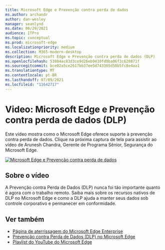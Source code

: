 ```yaml
---
title: Microsoft Edge e Prevenção contra perda de dados
ms.author: archandr
author: dan-wesley
manager: seanlynd
ms.date: 06/29/2021
audience: ITPro
ms.topic: conceptual
ms.prod: microsoft-edge
ms.localizationpriority: medium
ms.collection: M365-modern-desktop
description: Microsoft Edge e Prevenção contra perda de dados (DLP)
ms.openlocfilehash: 53804ac83d3ce9d26eb9410fd0ba06f3c620871f
ms.sourcegitcommit: bce02a5ce2617bb37ee5d743365d50b5fc8e4aa1
ms.translationtype: MT
ms.contentlocale: pt-BR
ms.lasthandoff: 07/09/2021
ms.locfileid: "11642717"
---
```

# <a name="video-microsoft-edge-and-data-loss-prevention-dlp"></a>Video: Microsoft Edge e Prevenção contra perda de dados (DLP)

Este vídeo mostra como o Microsoft Edge oferece suporte à prevenção contra perda de dados. Clique na próxima captura de tela para assistir ao vídeo de Arunesh Chandra, Gerente de Programa Sênior, Segurança do Microsoft Edge.

[![ Microsoft Edge e Prevenção contra perda de dados](media/microsoft-edge-security-dlp/0.png)](http://www.youtube.com/watch?v=dLD04U9eTqg " Microsoft Edge and data loss prevention")

## <a name="about-the-video"></a>Sobre o vídeo

A Prevenção contra Perda de Dados (DLP) nunca foi tão importante quanto é agora com o trabalho remoto. Saiba mais sobre os recursos nativos de DLP no Microsoft Edge e como a DLP ajuda a manter seus dados sob controle corporativo e permanecer em conformidade.

## <a name="see-also"></a>Ver também

- [Página de aterrissagem do Microsoft Edge Enterprise](https://aka.ms/EdgeEnterprise)
- [Prevenção contra Perda de Dados (DLP) no Microsoft Edge](microsoft-edge-security-dlp.md)
- [Playlist do YouTube do Microsoft Edge](https://www.youtube.com/playlist?list=PLXtHYVsvn_b-uXh1tMeYpT-0iD8tD3tFy)
